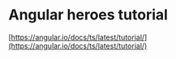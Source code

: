 # Angular heroes tutorial

[https://angular.io/docs/ts/latest/tutorial/](https://angular.io/docs/ts/latest/tutorial/)
